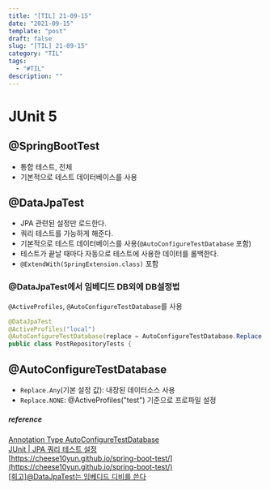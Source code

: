 ```yaml
---
title: "[TIL] 21-09-15"
date: "2021-09-15"
template: "post"
draft: false
slug: "[TIL] 21-09-15"
category: "TIL"
tags:
  - "#TIL"
description: ""
---
```


# JUnit 5

## @SpringBootTest

+ 통합 테스트, 전체
+ 기본적으로 테스트 데이터베이스를 사용

## @DataJpaTest

+ JPA 관련된 설정만 로드한다.
+ 쿼리 테스트를 가능하게 해준다.
+ 기본적으로 테스트 데이터베이스를 사용(`@AutoConfigureTestDatabase` 포함)
+ 테스트가 끝날 때마다 자동으로 테스트에 사용한 데이터를 롤백한다.
+ `@ExtendWith(SpringExtension.class)` 포함

### @DataJpaTest에서 임베디드 DB외에 DB설정법

`@ActiveProfiles`, `@AutoConfigureTestDatabase`를 사용

```Java
@DataJpaTest
@ActiveProfiles("local")
@AutoConfigureTestDatabase(replace = AutoConfigureTestDatabase.Replace.NONE)
public class PostRepositoryTests {
```

## @AutoConfigureTestDatabase

+ `Replace.Any`(기본 설정 값): 내장된 데이터소스 사용
+ `Replace.NONE`: @ActiveProfiles("test") 기준으로 프로파일 설정

##### reference

[Annotation Type AutoConfigureTestDatabase](https://docs.spring.io/spring-boot/docs/current/api/org/springframework/boot/test/autoconfigure/jdbc/AutoConfigureTestDatabase.html)  
[JUnit | JPA 쿼리 테스트 설정](https://kitty-geno.tistory.com/21)  
[https://cheese10yun.github.io/spring-boot-test/](https://cheese10yun.github.io/spring-boot-test/)  
[[회고]@DataJpaTest는 임베디드 디비를 쓴다](https://gracelove91.tistory.com/104)